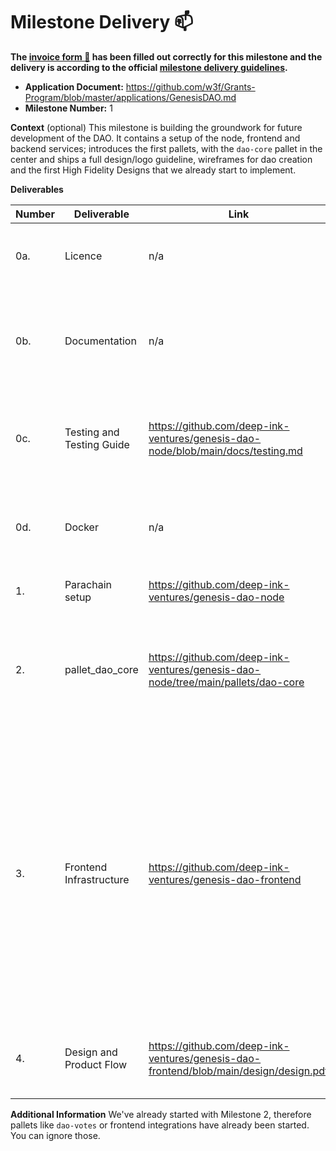 # Milestone Delivery :mailbox:

**The [invoice form :pencil:](https://docs.google.com/forms/d/e/1FAIpQLSfmNYaoCgrxyhzgoKQ0ynQvnNRoTmgApz9NrMp-hd8mhIiO0A/viewform) has been filled out correctly for this milestone and the delivery is according to the official [milestone delivery guidelines](https://github.com/w3f/Grants-Program/blob/master/docs/Support%20Docs/milestone-deliverables-guidelines.md).**  

* **Application Document:** https://github.com/w3f/Grants-Program/blob/master/applications/GenesisDAO.md
* **Milestone Number:** 1

**Context** (optional)
This milestone is building the groundwork for future development of the DAO. It contains a setup of the node, frontend and backend services; introduces the first pallets, with the `dao-core` pallet in the center and ships a full design/logo guideline, wireframes for dao creation and the first High Fidelity Designs that we already start to implement.

**Deliverables**

| Number | Deliverable | Link | Notes |
| ------------- | ------------- | ------------- |------------- |
| 0a. | Licence | n/a | All repositories have a LICENSE.md file at their repo root. | 
| 0b. | Documentation | n/a | All repositories have a README.md file at their repo root, that is the entry point to the documentation. | 
| 0c. | Testing and Testing Guide | https://github.com/deep-ink-ventures/genesis-dao-node/blob/main/docs/testing.md | We have unit and integration testing alongside with some information for manual testing. |
| 0d. | Docker | n/a | All repositories are dockerized. Enter the repo via command-line and run `docker compose up -d`
| 1. | Parachain setup | https://github.com/deep-ink-ventures/genesis-dao-node | This is the genesis dao blockchain. |
| 2. | pallet_dao_core | https://github.com/deep-ink-ventures/genesis-dao-node/tree/main/pallets/dao-core | Please note that we already started with Milestone 2, therefore this is already based on pallet-dao-assets, not the parity module | 
| 3. | Frontend Infrastructure | https://github.com/deep-ink-ventures/genesis-dao-frontend | This is the setup for the frontend infrastructure. Note that we already started with the polkadot.js integration towards our pallet, therefore this repository already includes a lot of interactions with the node and requires it to be running. See the [Manual Testing Guide](https://github.com/deep-ink-ventures/genesis-dao-node/blob/main/docs/testing.md#manual-testing) for more information |
| 4. | Design and Product Flow | https://github.com/deep-ink-ventures/genesis-dao-frontend/blob/main/design/design.pdf | The file is to big to display in github, so please download it for review. |


**Additional Information**
We've already started with Milestone 2, therefore pallets like `dao-votes` or frontend integrations have already been started. You can ignore those.
